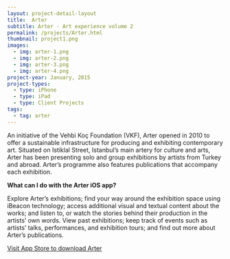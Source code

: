 ```yaml
---
layout: project-detail-layout
title:  Arter
subtitle: Arter - Art experience volume 2
permalink: /projects/Arter.html
thumbnail: project1.png
images:
  - img: arter-1.png
  - img: arter-2.png
  - img: arter-3.png
  - img: arter-4.png
project-year: January, 2015
project-types:
  - type: iPhone
  - type: iPad
  - type: Client Projects
tags:
  - tag: arter
---
```

An initiative of the Vehbi Koç Foundation (VKF), Arter opened in 2010 to offer a sustainable infrastructure for producing and exhibiting contemporary art. Situated on Istiklal Street, Istanbul’s main artery for culture and arts, Arter has been presenting solo and group exhibitions by artists from Turkey and abroad. Arter’s programme also features publications that accompany each exhibition.

<b>What can I do with the Arter iOS app?</b>

Explore Arter’s exhibitions; find your way around the exhibition space using iBeacon technology; access additional visual and textual content about the works; and listen to, or watch the stories behind their production in the artists’ own words. View past exhibitions; keep track of events such as artists’ talks, performances, and exhibition tours; and find out more about Arter’s publications.

<a href="https://itunes.apple.com/us/app/arter/id949851816?mt=8" target="_blank">Visit App Store to download Arter</a>

